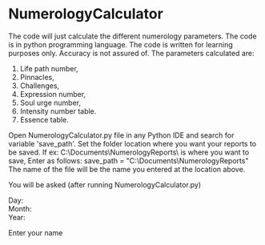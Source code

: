 # NumerologyCalculator
The code will just calculate the different numerology parameters. The code is in python programming language.
The code is written for learning purposes only. Accuracy is not assured of.
The parameters calculated are:
1. Life path number,
2. Pinnacles,
3. Challenges,
4. Expression number,
5. Soul urge number,
6. Intensity number table.
7. Essence table. 

Open NumerologyCalculator.py file in any Python IDE and search for variable 'save_path'. 
Set the folder location where you want your reports to be saved.
If ex: C:\Documents\NumerologyReports\ is where you want to save,
Enter as follows:
save_path = "C:\\Documents\\NumerologyReports"
The name of the file will be the name you entered at the location above.

You will be asked (after running NumerologyCalculator.py)

Day:  
Month:    
Year:    
    
Enter your name 


